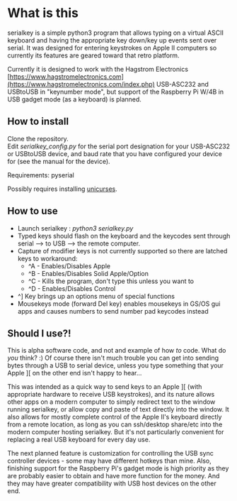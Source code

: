 # What is this

serialkey is a simple python3 program that allows typing on a virtual ASCII keyboard and having the appropriate key down/key up events sent over serial.  It was designed for entering keystrokes on Apple II computers so currently its features are geared toward that retro platform.

Currently it is designed to work with the Hagstrom Electronics [https://www.hagstromelectronics.com](https://www.hagstromelectronics.com/index.php) USB-ASC232 and USBtoUSB in "keynumber mode", but support of the Raspberry Pi W/4B in USB gadget mode (as a keyboard) is planned.





## How to install

Clone the repository.  
Edit *serialkey_config.py* for the serial port designation for your USB-ASC232 or USBtoUSB device, and baud rate that you have configured your device for (see the manual for the device). 

Requirements: pyserial

Possibly requires installing [unicurses](https://github.com/unicurses/unicurses.git).

## How to use

* Launch serialkey : *python3 serialkey.py*
* Typed keys should flash on the keyboard and the keycodes sent through serial --> to USB --> the remote computer.  
* Capture of modifier keys is not currently supported so there are latched keys to workaround:
	* ^A - Enables/Disables Apple
	* ^B - Enables/Disables Solid Apple/Option
	* ^C - Kills the program, don't type this unless you want to
	* ^D - Enables/Disables Control
* ^] Key brings up an options menu of special functions
* Mousekeys mode (forward Del key) enables mousekeys in GS/OS gui apps and causes numbers to send number pad keycodes instead

## Should I use?!
This is alpha software code, and not and example of how *to* code.  What do *you* think? :)  Of course there isn't much trouble you can get into sending bytes through a USB to serial device, unless you type something that your Apple ][ on the other end isn't happy to hear...  

This was intended as a quick way to send keys to an Apple ][ (with appropriate hardware to receive USB keystrokes), and its nature allows other apps on a modern computer to simply redirect text to the window running serialkey, or allow copy and paste of text directly into the window.  It also allows for mostly complete control of the Apple II's keyboard directly from a remote location, as long as you can ssh/desktop share/etc into the modern computer hosting serialkey.  But it's not particularly convenient for replacing a real USB keyboard for every day use.

The next planned feature is customization for controlling the USB sync controller devices - some may have different hotkeys than mine.  Also, finishing support for the Raspberry Pi's gadget mode is high priority as they are probably easier to obtain and have more function for the money.  And they may have greater compatibility with USB host devices on the other end.